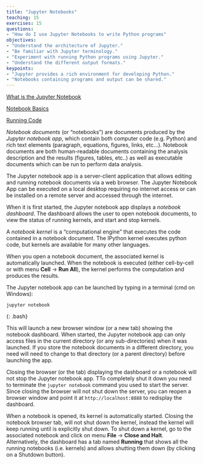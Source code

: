 ```yaml
---
title: "Jupyter Notebooks"
teaching: 15
exercises: 15
questions:
- "How do I use Jupyter Notebooks to write Python programs"
objectives:
- "Understand the architecture of Jupyter."
- "Be familiar with Jupyter terminology."
- "Experiment with running Python programs using Jupyter."
- "Understand the different output formats."
keypoints:
- "Jupyter provides a rich environment for developing Python."
- "Notebooks containing programs and output can be shared."
---
```


[What is the Jupyter Notebook](https://github.com/jupyter/notebook/blob/master/docs/source/examples/Notebook/What%20is%20the%20Jupyter%20Notebook.ipynb)

[Notebook Basics](https://github.com/jupyter/notebook/blob/master/docs/source/examples/Notebook/Notebook%20Basics.ipynb)

[Running Code](https://github.com/jupyter/notebook/blob/master/docs/source/examples/Notebook/Running%20Code.ipynb)

*Notebook documents* (or “notebooks”) are documents produced by the *Jupyter notebook app*, which contain both
computer code (e.g. Python) and rich text elements (paragraph, equations, figures, links, etc...). Notebook 
documents are both human-readable documents containing the analysis description and the results (figures, tables, etc..) 
as well as executable documents which can be run to perform data analysis.

The Jupyter notebook app is a server-client application that allows editing and running notebook documents 
via a web browser. The Jupyter Notebook App can be executed on a local desktop requiring no internet access 
or can be installed on a remote server and accessed through the internet.

When it is first started, the Jupyter notebook app displays a *notebook dashboard*. The dashboard allows the
user to open notebook documents, to view the status of running kernels, and start and stop kernels.

A *notebook kernel* is a “computational engine” that executes the code contained in a notebook document. 
The IPython kernel executes python code, but kernels are available for many other languages.

When you open a notebook document, the associated kernel is automatically launched. When the notebook is 
executed (either cell-by-cell or with menu **Cell** -> **Run All**), the kernel performs the computation and 
produces the results.

The Jupyter notebook app can be launched by typing in a terminal (cmd on Windows):

~~~
jupyter notebook
~~~
{: .bash}

This will launch a new browser window (or a new tab) showing the notebook dashboard. When started, 
the Jupyter notebook app can only access files in the current directory (or any sub-directories) when
it was launched. If you store the notebook documents in a different directory, you need will need
to change to that directory (or a parent directory) before launching the app.

Closing the browser (or the tab) displaying the dashboard or a notebook will not stop the Jupyter notebook app. 
TTo completely shut it down you need to terminate the `jupyter notebook` command you used to start the server.
Since closing the browser will not shut down the server, you can reopen a browser window and point it at 
`http://localhost:8888` to redisplay the dashboard.

When a notebook is opened, its kernel is automatically started. Closing the notebook browser tab, will not shut 
down the kernel, instead the kernel will keep running until is explicitly shut down. To shut down a kernel, go 
to the associated notebook and click on menu **File** -> **Close and Halt**. Alternatively, the dashboard 
has a tab named **Running** that shows all the running notebooks (i.e. kernels) and allows shutting them 
down (by clicking on a Shutdown button).

